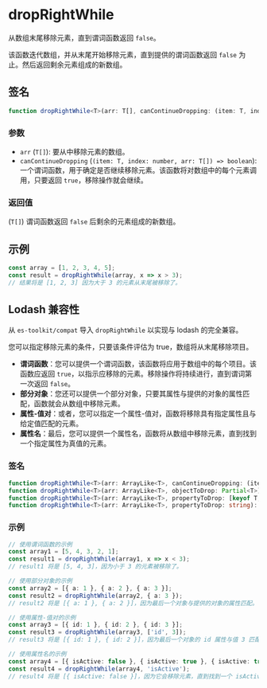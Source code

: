 # dropRightWhile

从数组末尾移除元素，直到谓词函数返回 `false`。

该函数迭代数组，并从末尾开始移除元素，直到提供的谓词函数返回 `false` 为止。然后返回剩余元素组成的新数组。

## 签名

```typescript
function dropRightWhile<T>(arr: T[], canContinueDropping: (item: T, index: number, arr: T[]) => boolean): T[];
```

### 参数

- `arr` (`T[]`): 要从中移除元素的数组。
- `canContinueDropping` (`(item: T, index: number, arr: T[]) => boolean`): 一个谓词函数，用于确定是否继续移除元素。该函数将对数组中的每个元素调用，只要返回 `true`，移除操作就会继续。

### 返回值

(`T[]`) 谓词函数返回 `false` 后剩余的元素组成的新数组。

## 示例

```typescript
const array = [1, 2, 3, 4, 5];
const result = dropRightWhile(array, x => x > 3);
// 结果将是 [1, 2, 3] 因为大于 3 的元素从末尾被移除了。
```

## Lodash 兼容性

从 `es-toolkit/compat` 导入 `dropRightWhile` 以实现与 lodash 的完全兼容。

您可以指定移除元素的条件，只要该条件评估为 true，数组将从末尾移除项目。

- **谓词函数**：您可以提供一个谓词函数，该函数将应用于数组中的每个项目。该函数应返回 `true`，以指示应移除的元素。移除操作将持续进行，直到谓词第一次返回 `false`。
- **部分对象**：您还可以提供一个部分对象，只要其属性与提供的对象的属性匹配，函数就会从数组中移除元素。
- **属性-值对**：或者，您可以指定一个属性-值对，函数将移除具有指定属性且与给定值匹配的元素。
- **属性名**：最后，您可以提供一个属性名，函数将从数组中移除元素，直到找到一个指定属性为真值的元素。

### 签名

```typescript
function dropRightWhile<T>(arr: ArrayLike<T>, canContinueDropping: (item: T, index: number, arr: T[]) => unknown): T[];
function dropRightWhile<T>(arr: ArrayLike<T>, objectToDrop: Partial<T>): T[];
function dropRightWhile<T>(arr: ArrayLike<T>, propertyToDrop: [keyof T, unknown]): T[];
function dropRightWhile<T>(arr: ArrayLike<T>, propertyToDrop: string): T[];
```

### 示例

```typescript
// 使用谓词函数的示例
const array1 = [5, 4, 3, 2, 1];
const result1 = dropRightWhile(array1, x => x < 3);
// result1 将是 [5, 4, 3]，因为小于 3 的元素被移除了。

// 使用部分对象的示例
const array2 = [{ a: 1 }, { a: 2 }, { a: 3 }];
const result2 = dropRightWhile(array2, { a: 3 });
// result2 将是 [{ a: 1 }, { a: 2 }]，因为最后一个对象与提供的对象的属性匹配。

// 使用属性-值对的示例
const array3 = [{ id: 1 }, { id: 2 }, { id: 3 }];
const result3 = dropRightWhile(array3, ['id', 3]);
// result3 将是 [{ id: 1 }, { id: 2 }]，因为最后一个对象的 id 属性与值 3 匹配。

// 使用属性名的示例
const array4 = [{ isActive: false }, { isActive: true }, { isActive: true }];
const result4 = dropRightWhile(array4, 'isActive');
// result4 将是 [{ isActive: false }]，因为它会移除元素，直到找到一个 isActive 属性为假值的元素。
```
